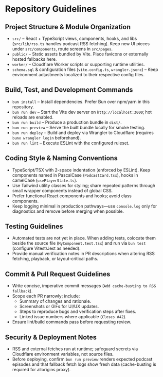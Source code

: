 # Repository Guidelines

## Project Structure & Module Organization
- `src/` – React + TypeScript views, components, hooks, and libs (`src/lib/rss.ts` handles podcast RSS fetching). Keep new UI pieces under `src/components`, route screens in `src/pages`.
- `public/` – Static assets bundled by Vite. Place favicons or externally hosted fallbacks here.
- `worker/` – Cloudflare Worker scripts or supporting runtime utilities.
- `schema.sql` & configuration files (`vite.config.ts`, `wrangler.jsonc`) – Keep environment adjustments localized to their respective config files.

## Build, Test, and Development Commands
- `bun install` – Install dependencies. Prefer Bun over npm/yarn in this repository.
- `bun run dev` – Start the Vite dev server on `http://localhost:3000`; hot reloads are enabled.
- `bun run build` – Produce a production bundle in `dist/`.
- `bun run preview` – Serve the built bundle locally for smoke testing.
- `bun run deploy` – Build and deploy via Wrangler to Cloudflare (requires `bunx wrangler login` beforehand).
- `bun run lint` – Execute ESLint with the configured ruleset.

## Coding Style & Naming Conventions
- TypeScript/TSX with 2-space indentation (enforced by ESLint). Keep components named in PascalCase (`PodcastCard.tsx`), hooks in camelCase (`usePlayerState.ts`).
- Use Tailwind utility classes for styling; share repeated patterns through small wrapper components instead of global CSS.
- Prefer functional React components and hooks; avoid class components.
- Keep logging minimal in production pathways—use `console.log` only for diagnostics and remove before merging when possible.

## Testing Guidelines
- Automated tests are not yet in place. When adding tests, colocate them beside the source file (`MyComponent.test.tsx`) and run via `bun test` (configure Vitest/Jest as needed).
- Provide manual verification notes in PR descriptions when altering RSS fetching, playback, or layout-critical paths.

## Commit & Pull Request Guidelines
- Write concise, imperative commit messages (`Add cache-busting to RSS fallback`).
- Scope each PR narrowly; include:
  - Summary of changes and rationale.
  - Screenshots or GIFs for UI/UX updates.
  - Steps to reproduce bugs and verification steps after fixes.
  - Linked issue numbers where applicable (`Closes #42`).
- Ensure lint/build commands pass before requesting review.

## Security & Deployment Notes
- RSS and external fetches run at runtime; safeguard secrets via Cloudflare environment variables, not source files.
- Before deploying, confirm `bun run preview` renders expected podcast episodes and that fallback fetch logs show fresh data (cache-busting is required for allorigins proxy).
